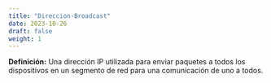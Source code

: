 ```yaml
---
title: "Direccion-Broadcast"
date: 2023-10-26
draft: false
weight: 1
---
```


**Definición:** Una dirección IP utilizada para enviar paquetes a todos los dispositivos en un segmento de red para una comunicación de uno a todos.

